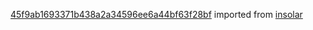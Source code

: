 [45f9ab1693371b438a2a34596ee6a44bf63f28bf](https://github.com/insolar/insolar/commit/45f9ab1693371b438a2a34596ee6a44bf63f28bf) imported from [insolar](https://github.com/insolar/insolar)
